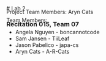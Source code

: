 Project Team Members: 
Aryn Cats


<h3 style="margin: 0px 0px -60px 0px;">Recitation 015, Team 07</h3>
# Lab 2

Team Members: 
 - Angela Nguyen - boncannotcode
 - Sam Jansen - TiiLeaf
 - Jason Pabelico - japa-cs
 - Aryn Cats - A-R-Cats
